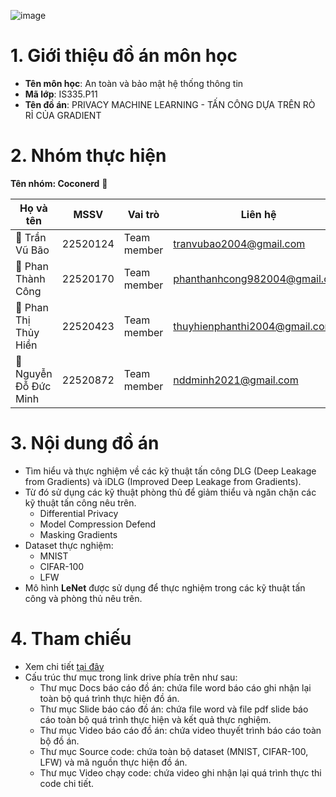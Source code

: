 ![image](https://github.com/user-attachments/assets/ebbd0cbe-1577-4959-885c-9c398669b7ab)

# 1. Giới thiệu đồ án môn học 
- **Tên môn học**: An toàn và bảo mật hệ thống thông tin
- **Mã lớp**: IS335.P11
- **Tên đồ án**: PRIVACY MACHINE LEARNING - TẤN CÔNG DỰA TRÊN RÒ RỈ CỦA GRADIENT

# 2. Nhóm thực hiện
**Tên nhóm: Coconerd** 🥥

| Họ và tên          | MSSV     | Vai trò     | Liên hệ                     |
|--------------------|----------|-------------|-----------------------------|
|🌱  Trần Vũ Bão   | 22520124 | Team member | tranvubao2004@gmail.com          |
|🌱  Phan Thành Công       | 22520170 | Team member | phanthanhcong982004@gmail.com          |
|🌱  Phan Thị Thủy Hiền | 22520423 | Team member | thuyhienphanthi2004@gmail.com |
|🌱  Nguyễn Đỗ Đức Minh | 22520872 | Team member   | nddminh2021@gmail.com          |

# 3. Nội dung đồ án
- Tìm hiểu và thực nghiệm về các kỹ thuật tấn công DLG (Deep Leakage from Gradients) và iDLG (Improved Deep Leakage from Gradients).
- Từ đó sử dụng các kỹ thuật phòng thủ để giảm thiểu và ngăn chặn các kỹ thuật tấn công nêu trên.
  - Differential Privacy
  - Model Compression Defend
  - Masking Gradients
- Dataset thực nghiệm:
  - MNIST
  - CIFAR-100
  - LFW
- Mô hình **LeNet** được sử dụng để thực nghiệm trong các kỹ thuật tấn công và phòng thủ nêu trên.

# 4. Tham chiếu
- Xem chi tiết [tại đây](https://drive.google.com/drive/folders/1nqd_iq0DbPCFwxoEcZpDRMnNiQvVcmBg?usp=sharing)
- Cấu trúc thư mục trong link drive phía trên như sau:
  - Thư mục Docs báo cáo đồ án: chứa file word báo cáo ghi nhận lại toàn bộ quá trình thực hiện đồ án.
  - Thư mục Slide báo cáo đồ án: chứa file word và file pdf slide báo cáo toàn bộ quá trình thực hiện và kết quả thực nghiệm.
  - Thư mục Video báo cáo đồ án: chứa video thuyết trình báo cáo toàn bộ đồ án.
  - Thư mục Source code: chứa toàn bộ dataset (MNIST, CIFAR-100, LFW) và mã nguồn thực hiện đồ án.
  - Thư mục Video chạy code: chứa video ghi nhận lại quá trình thực thi code chi tiết.
